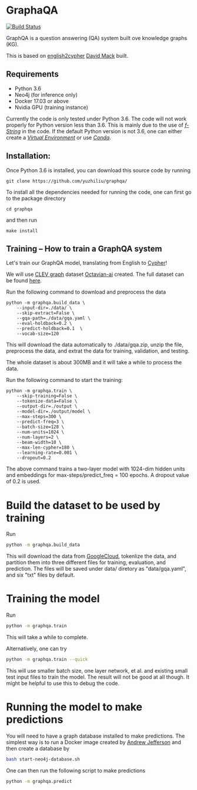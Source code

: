 # GraphaQA
[![Build Status](https://travis-ci.org/yuzhiliu/graphqa.svg?branch=week2)](https://travis-ci.org/yuzhiliu/graphqa)

GraphQA is a question answering (QA) system built ove knowledge graphs (KG).

This is based on [english2cypher](https://github.com/Octavian-ai/english2cypher) [David Mack](https://medium.com/@DavidMack) built.


## Requirements

- Python 3.6
- Neo4j (for inference only)
- Docker 17.03 or above
- Nvidia GPU (training instance)


Currently the code is only tested under Python 3.6. The code will not work
properly for Python version less than 3.6. This is mainly due to the use of
[*f-String*](https://realpython.com/python-f-strings/) in the code. If the
default Python version is not 3.6, one can either create a [*Virtual
Environment*](https://docs.python-guide.org/dev/virtualenvs/) or use
[*Conda*](https://docs.anaconda.com/anaconda/user-guide/tasks/switch-environment/).

## Installation:
Once Python 3.6 is installed, you can download this source code by running
```shell
git clone https://github.com/yuzhiliu/graphqa/
```

To install all the dependencies needed for running the code, one can first go
to the package directory
```shell
cd graphqa
```
and then run
```shell
make install
```

## Training – How to train a GraphQA system

Let's train our GraphQA model, translating from English to
[Cypher](https://neo4j.com/developer/cypher-query-language/)! 

We will use [CLEV graph](https://github.com/Octavian-ai/clevr-graph) dataset
[Octavian-ai](https://www.octavian.ai/) created. The full dataset can be found
[here](https://drive.google.com/open?id=1r2BS07_2lB25Vlo6a9HiafewTGENmI80).

Run the following command to download and preprocess the data
```shell
python -m graphqa.build_data \
    --input-dir=./data/ \
    --skip-extract=False \
    --gqa-path=./data/gqa.yaml \
    --eval-holdback=0.2 \
    --predict-holdback=0.1  \
    --vocab-size=120
```

This will download the data automatically to ./data/gqa.zip, unzip the file,
preprocess the data, and extrat the data for training, validation, and testing.

The whole dataset is about 300MB and it will take a while to process the data.

Run the following command to start the training:
```shell
python -m graphqa.train \
    --skip-training=False \
    --tokenize-data=False \
    --output-dir=./output \
    --model-dir=./output/model \
    --max-steps=300 \
    --predict-freq=3 \
    --batch-size=128 \
    --num-units=1024 \
    --num-layers=2 \
    --beam-width=10 \
    --max-len-cypher=180 \
    --learning-rate=0.001 \
    --dropout=0.2
```

The above command trains a two-layer model with 1024-dim hidden units and
embeddings for max-steps/predict_freq = 100 epochs. A dropout value of 0.2 is
used.




# Build the dataset to be used by training

Run
```bash
python -m graphqa.build_data
```
This will download the data from
[GoogleCloud](https://storage.googleapis.com/octavian-static/download/english2cypher/gqa.zip),
tokenlize the data, and partition them into three different files for training,
evaluation, and prediction. The files will be saved under data/ diretory as
"data/gqa.yaml", and six "txt" files by default.

# Training the model

Run
```bash
python -m graphqa.train
```
This will take a while to complete.

Alternatively, one can try
```bash
python -m graphqa.train --quick
```
This will use smaller batch size, one layer network, et al. and existing small
test input files to train the model. The result will not be good at all though.
It might be helpful to use this to debug the code.

# Running the model to make predictions

You will need to have a graph database installed to make predictions. The
simplest way is to run a Docker image created by [Andrew
Jefferson](https://neo4j.com/staff/andrew-jefferson/) and then create a
database by 

```bash
bash start-neo4j-database.sh
```

One can then run the following script to make predictions
```bash
python -m graphqa.predict
```
